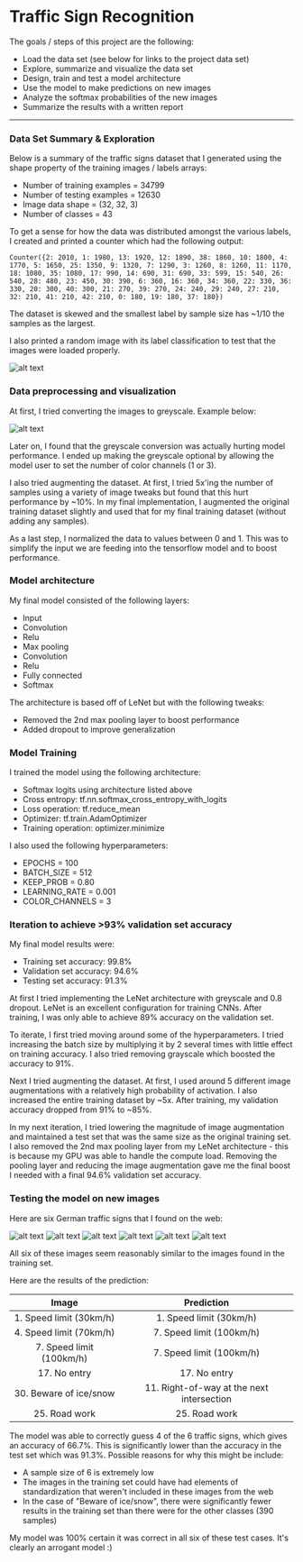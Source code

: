 # **Traffic Sign Recognition**

The goals / steps of this project are the following:
* Load the data set (see below for links to the project data set)
* Explore, summarize and visualize the data set
* Design, train and test a model architecture
* Use the model to make predictions on new images
* Analyze the softmax probabilities of the new images
* Summarize the results with a written report

[//]: # (Image References)

[image1]: ./examples/sample_image.png "Sample Image"
[image2]: ./examples/grayscale.jpg "Grayscale"
[image3]: ./traffic-sign-examples/test_1.png "Test image 1"
[image4]: ./traffic-sign-examples/test_2.png "Test image 2"
[image5]: ./traffic-sign-examples/test_3.png "Test image 3"
[image6]: ./traffic-sign-examples/test_4.png "Test image 4"
[image7]: ./traffic-sign-examples/test_5.png "Test image 5"
[image8]: ./traffic-sign-examples/test_6.png "Test image 6"

---

### Data Set Summary & Exploration

Below is a summary of the traffic signs dataset that I generated using the shape property of the training images / labels arrays:

* Number of training examples = 34799
* Number of testing examples = 12630
* Image data shape = (32, 32, 3)
* Number of classes = 43

To get a sense for how the data was distributed amongst the various labels, I created and printed a counter which had the following output:
```
Counter({2: 2010, 1: 1980, 13: 1920, 12: 1890, 38: 1860, 10: 1800, 4: 1770, 5: 1650, 25: 1350, 9: 1320, 7: 1290, 3: 1260, 8: 1260, 11: 1170, 18: 1080, 35: 1080, 17: 990, 14: 690, 31: 690, 33: 599, 15: 540, 26: 540, 28: 480, 23: 450, 30: 390, 6: 360, 16: 360, 34: 360, 22: 330, 36: 330, 20: 300, 40: 300, 21: 270, 39: 270, 24: 240, 29: 240, 27: 210, 32: 210, 41: 210, 42: 210, 0: 180, 19: 180, 37: 180})
```

The dataset is skewed and the smallest label by sample size has ~1/10 the samples as the largest.

I also printed a random image with its label classification to test that the images were loaded properly.

![alt text][image1]

### Data preprocessing and visualization

At first, I tried converting the images to greyscale. Example below:

![alt text][image2]

Later on, I found that the greyscale conversion was actually hurting model performance. I ended up making the greyscale optional by allowing the model user to set the number of color channels (1 or 3).

I also tried augmenting the dataset. At first, I tried 5x'ing the number of samples using a variety of image tweaks but found that this hurt performance by ~10%. In my final implementation, I augmented the original training dataset slightly and used that for my final training dataset (without adding any samples).

As a last step, I normalized the data to values between 0 and 1. This was to simplify the input we are feeding into the tensorflow model and to boost performance.

### Model architecture

My final model consisted of the following layers:

* Input
* Convolution
* Relu
* Max pooling
* Convolution
* Relu
* Fully connected
* Softmax

The architecture is based off of LeNet but with the following tweaks:
* Removed the 2nd max pooling layer to boost performance
* Added dropout to improve generalization

### Model Training

I trained the model using the following architecture:
* Softmax logits using architecture listed above
* Cross entropy: tf.nn.softmax_cross_entropy_with_logits
* Loss operation: tf.reduce_mean
* Optimizer: tf.train.AdamOptimizer
* Training operation: optimizer.minimize

I also used the following hyperparameters:
* EPOCHS = 100
* BATCH_SIZE = 512
* KEEP_PROB = 0.80
* LEARNING_RATE = 0.001
* COLOR_CHANNELS = 3

### Iteration to achieve >93% validation set accuracy

My final model results were:
* Training set accuracy: 99.8%
* Validation set accuracy: 94.6%
* Testing set accuracy: 91.3%

At first I tried implementing the LeNet architecture with greyscale and 0.8 dropout. LeNet is an excellent configuration for training CNNs. After training, I was only able to achieve 89% accuracy on the validation set.

To iterate, I first tried moving around some of the hyperparameters. I tried increasing the batch size by multiplying it by 2 several times with little effect on training accuracy. I also tried removing grayscale which boosted the accuracy to 91%.

Next I tried augmenting the dataset. At first, I used around 5 different image augmentations with a relatively high probability of activation. I also increased the entire training dataset by ~5x. After training, my validation accuracy dropped from 91% to ~85%.

In my next iteration, I tried lowering the magnitude of image augmentation and maintained a test set that was the same size as the original training set. I also removed the 2nd max pooling layer from my LeNet architecture - this is because my GPU was able to handle the compute load. Removing the pooling layer and reducing the image augmentation gave me the final boost I needed with a final 94.6% validation set accuracy.

### Testing the model on new images

Here are six German traffic signs that I found on the web:

![alt text][image3] ![alt text][image4] ![alt text][image5] ![alt text][image6]
![alt text][image7] ![alt text][image8]

All six of these images seem reasonably similar to the images found in the training set.

Here are the results of the prediction:

| Image			        |     Prediction	        					|
|:---------------------:|:---------------------------------------------:|
| 1. Speed limit (30km/h)      		| 1. Speed limit (30km/h)   									|
| 4. Speed limit (70km/h)     			| 7. Speed limit (100km/h) 										|
| 7. Speed limit (100km/h)					| 7. Speed limit (100km/h)											|
| 17. No entry	      		| 17. No entry					 				|
| 30. Beware of ice/snow			| 11. Right-of-way at the next intersection      							|
| 25. Road work			| 25. Road work      							|

The model was able to correctly guess 4 of the 6 traffic signs, which gives an accuracy of 66.7%. This is significantly lower than the accuracy in the test set which was 91.3%. Possible reasons for why this might be include:
* A sample size of 6 is extremely low
* The images in the training set could have had elements of standardization that weren't included in these images from the web
* In the case of "Beware of ice/snow", there were significantly fewer results in the training set than there were for the other classes (390 samples)

My model was 100% certain it was correct in all six of these test cases. It's clearly an arrogant model :)
